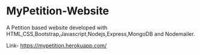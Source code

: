 # MyPetition-Website
A Petition based website developed with HTML,CSS,Bootstrap,Javascript,Nodejs,Express,MongoDB and Nodemailer.

Link- https://mypetition.herokuapp.com/
